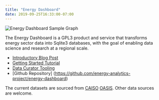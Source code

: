 ```yaml
---
title: "Energy Dashboard"
date: 2019-09-25T16:33:00-07:00
---
```


![Energy Dashboard Sample Graph](https://raw.githubusercontent.com/energy-analytics-project/energy-dashboard/master/docs/caiso/caiso-oasis-avg-fuel-prices-and-fuel-prices-breakout.png.png "CAISO Fuel Prices")

The Energy Dashboard is a GPL3 product and service that transforms energy
sector data into Sqlite3 databases, with the goal of enabling data science and
research at a regional scale. 

* [Introductory Blog Post](http://zwrob.com/posts/eap01/)
* [Getting Started Tutorial](https://github.com/energy-analytics-project/energy-dashboard/blob/master/docs/howto.md)
* [Data Curator Tooling](https://github.com/energy-analytics-project/energy-dashboard-cli)
* [Github Repository] (https://github.com/energy-analytics-project/energy-dashboard)

The current datasets are sourced from [CAISO](http://www.caiso.com)
[OASIS](http://oasis.caiso.com). Other data sources are welcome.

